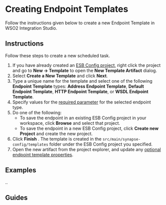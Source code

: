 # Creating Endpoint Templates

Follow the instructions given below to create a new Endpoint Template in WSO2 Integration Studio.

## Instructions
Follow these steps to create a new scheduled task.

1.  If you have already created an [ESB Config project](../../creating-projects/#esb-config-project), right click the project and go to **New → Template** to open the **New Template Artifact** dialog.
2.  Select **Create a New Template** and click **Next**.
3.  Type a unique name for the template and select one of the following **Endpoint Template** types: <b>Address Endpoint Template</b>, <b>Default Endpoint Template</b>, <b>HTTP Endpoint Template</b>, or <b>WSDL Endpoint Template</b>.
4. Specify values for the [required parameter](../../references/synapse-properties/template-properties/#endpoint-template-properties) for the selected endpoint type.
5.  Do one of the following:  
    -   To save the endpoint in an existing ESB Config project in your workspace, click **Browse** and select that project.
    -   To save the endpoint in a new ESB Config project, click **Create new Project** and create the new project.
6.  Click **Finish** . The template is created in the `src/main/synapse-config/templates` folder under the ESB Config project you specified.
7.  Open the new artifact from the project explorer, and update any [optional endpoint template properties](../../references/synapse-properties/template-properties/#endpoint-template-properties).

## Examples
..

## Guides
